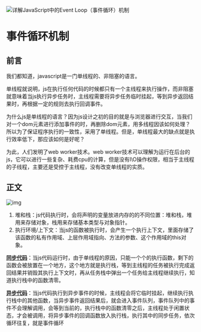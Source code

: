 ![详解JavaScript中的Event Loop（事件循环）机制](https://pic2.zhimg.com/v2-0b35a3df0b2e2712839ce551062e6d7f_1440w.jpg?source=172ae18b)

# 事件循环机制

## 前言

我们都知道，javascript是一门单线程的、非阻塞的语言。

单线程就说明，js在执行任何代码的时候都只有一个主线程来执行操作，而非阻塞就意味着当js执行异步任务时，主线程需要将异步任务临时挂起，等到异步返回结果时，再根据一定的规则去执行回调事件。

为什么js是单线程的语言？因为js设计之初的目的就是与浏览器进行交互，当我们对一个dom元素进行添加事件的时，再删除dom元素，用多线程因该如何处理？所以为了保证程序执行的一致性，采用了单线程。但是，单线程最大的缺点就是执行效率低下，那应该如何是好呢？

为此，人们发明了web worker技术。web worker技术可以理解为运行在后台的js，它可以进行一些复杂、耗费cpu的计算，但是没有I\O操作权限，相当于主线程的子线程，主要还是受控于主线程，没有改变单线程的实质。

## 正文

![img](https://pic4.zhimg.com/80/v2-da078fa3eadf3db4bf455904ae06f84b_720w.jpg)

1. 堆和栈：js代码执行时，会将声明的变量放进内存的的不同位置：堆和栈，堆用来存储对象，栈用来存储基本类型与对象指针。
2. 执行环境/上下文：当js的函数被执行时，会产生一个执行上下文，里面存储了该函数的私有作用域、上层作用域指向、方法的参数、这个作用域的this对象。

**<u>同步代码</u>**：当js代码运行时，由于单线程的原因，只能一个个的执行函数，剩下的函数会被放置在一个地方，这个地方就是执行栈，等到主线程的任务被执行完成返回结果并销毁其执行上下文时，再从任务栈中弹出一个任务给主线程继续执行，知道执行栈中的函数清零。

**<u>异步代码</u>**：当js代码执行到异步事件的时候，主线程会将它临时挂起，继续执行执行栈中的其他函数，当异步事件返回结果后，就会进入事件队列，事件队列中的事件不会理解调用，会等到当前的，执行栈中的函数清零之后，主线程处于闲置状态，才会被调用，将异步事件的回调函数放入执行栈，执行其中的同步任务，依次循环往复，就是事件循环



